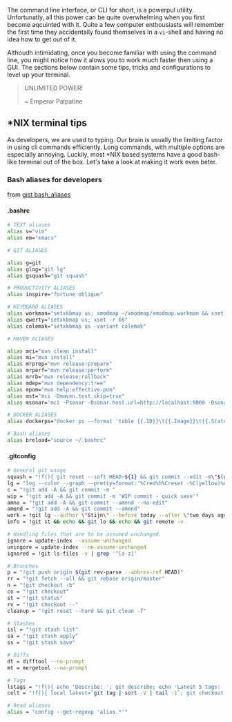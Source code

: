 The command line interface, or CLI for short, is a powerpul utility.
Unfortunatly, all this power can be quite overwhelming when you first become aqcuinted with it.
Quite a few computer enthousiasts will remember the first time they accidentally found themselves in a
`vi`-shell and having no idea how to get out of it.

Althoudh intimidating, once you become familiar with using the command line, you might notice how it alows you to work much faster then using a GUI.
The sections below contain some tips, tricks and configurations to level up your terminal.

> UNLIMITED POWER!
>
> ~ Emperor Palpatine

## \*NIX terminal tips

As developers, we are used to typing. Our brain is usually the limiting factor in using cli commands efficiently.
Long commands, with multiple options are especially annoying.
Luckily, most \*NIX based systems have a good bash-like terminal out of the box.
Let's take a look at making it work even beter.

### Bash aliases for developers

from [gist bash_aliases](https://gist.github.com/stijn-dejongh/b55e91a775b6b6e95fbbc5d529132a87)

#### .bashrc

```bash
# TEXT aliases
alias v="vim"
alias em="emacs"

# GIT ALIASES

alias g=git
alias glog="git lg"
alias gsquash="git squash"

# PRODUCTIVITY ALIASES
alias inspire="fortune oblique"

# KEYBOARD ALIASES
alias workman="setxkbmap us; xmodmap ~/xmodmap/xmodmap.workman && xset r 66"
alias qwerty="setxkbmap us; xset -r 66"
alias colemak="setxkbmap us -variant colemak"

# MAVEN ALIASES

alias mci="mvn clean install"
alias mi="mvn install"
alias mrprep="mvn release:prepare"
alias mrperf="mvn release:perform"
alias mrrb="mvn release:rollback"
alias mdep="mvn dependency:tree"
alias mpom="mvn help:effective-pom"
alias mst="mci -Dmaven.test.skip=true"
alias msonar='mci -Psonar -Dsonar.host.url=http://localhost:9000 -Dsonar.login="$SONAR_KEY"'

# DOCKER ALIASES
alias dockerps="docker ps --format 'table {{.ID}}\t{{.Image}}\t{{.Status}}\t{{.Names}}'"

# Bash aliases
alias breload="source ~/.bashrc"
```

#### .gitconfig

```bash
# General git usage
squash = "!f(){ git reset --soft HEAD~${1} && git commit --edit -m\"$(git log --format=%B --reverse HEAD..HEAD@{1})\"; };f"
lg = "log --color --graph --pretty=format:'%Cred%h%Creset -%C(yellow)%d%Creset %s %Cgreen(%cr) %C(bold blue)<%an>%Creset' --abbrev-commit"
c = "!git add -A && git commit -m "
wip = "!git add -A && git commit -m 'WIP commit - quick save'"
amno = "!git add -A && git commit --amend --no-edit"
amend = "!git add -A && git commit --amend"
work = !git lg --author \"Stijn\" --before today --after \"two days ago\" --no-merges
info = !git st && echo && git lo && echo && git remote -v

# Handling files that are to be assumed unchanged.
ignore = update-index --assume-unchanged
uningore = update-index --no-assume-unchanged
ignored = !git ls-files -v | grep '^[a-z]'

# Branches
p = "!git push origin $(git rev-parse --abbrev-ref HEAD)"
rr = "!git fetch --all && git rebase origin/master"
n = "!git checkout -b"
co = "!git checkout"
st = "!git status"
rv = "!git checkout --"
cleanup = "!git reset --hard && git clean -f"

# Stashes
isl = "!git stash list"
sa = "!git stash apply"
ss = "!git stash save"

# Diffs
dt = difftool --no-prompt
mt = mergetool --no-prompt

# Tags
lstags = "!f(){ echo 'Describe: '; git describe; echo 'Latest 5 tags: '; git tag | sort -V | tail -5; }; f"
colt = "!f(){ local latest=`git tag | sort -V | tail -1`; git checkout $latest; }; f"

# Read aliases
alias = "config --get-regexp 'alias.*'"
```
